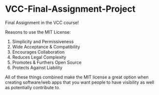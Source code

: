 # VCC-Final-Assignment-Project
Final Assignment in the VCC course! 


Reasons to use the MIT License:

1. Simplicity and Permissiveness
2. Wide Acceptance & Compatibility
3. Encourages Collaboration
4. Reduces Legal Complexity
5. Promotes & Furthers Open Source
6. Protects Against Liability


All of these things combined make the MIT license a great option when creating software/web apps that you want people to have visibility as well as potentially contribute to.
   
